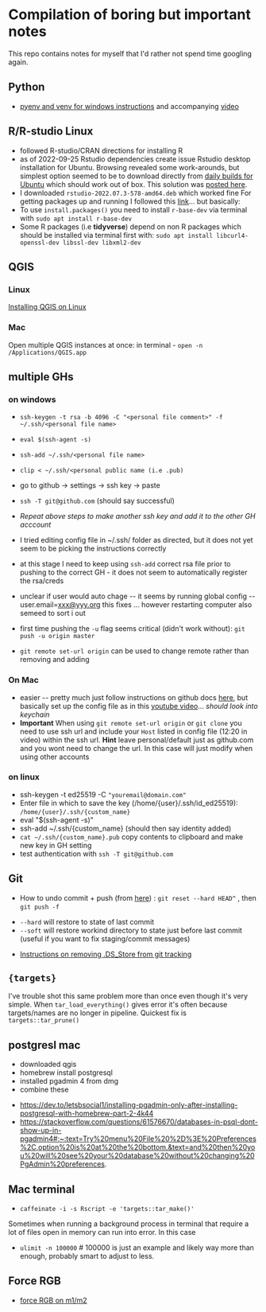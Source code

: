 # Compilation of boring but important notes

This repo contains notes for myself that I'd rather not spend time googling again. 

## Python 

- [pyenv and venv for windows instructions](https://k0nze.dev/posts/install-pyenv-venv-vscode/) and accompanying [video](https://www.youtube.com/watch?v=HTx18uyyHw8)

## R/R-studio Linux
- followed R-studio/CRAN directions for installing R
- as of 2022-09-25 Rstudio dependencies create issue Rstudio desktop installation for Ubuntu. Browsing revealed some work-arounds, but simplest option seemed to be to download directly from [daily builds for Ubuntu](https://dailies.rstudio.com/rstudio/spotted-wakerobin/desktop/jammy/) which should work out of box. This solution was [posted here](https://community.rstudio.com/t/dependency-error-when-installing-rstudio-on-ubuntu-22-04-with-libssl/135397/2). 
- I downloaded `rstudio-2022.07.3-578-amd64.deb` which worked fine
For getting packages up and running I followed this [link](https://blog.zenggyu.com/en/post/2018-01-29/installing-r-r-packages-e-g-tidyverse-and-rstudio-on-ubuntu-linux/)... but basically:
- To use `install.packages()` you need to install `r-base-dev` via terminal with  `sudo apt install r-base-dev`
- Some R packages (i.e **tidyverse**) depend on non R packages which should be installed via terminal first with: `sudo apt install libcurl4-openssl-dev libssl-dev libxml2-dev`

## QGIS 

### Linux
[Installing QGIS on Linux](https://courses.spatialthoughts.com/install-qgis-ltr.html#install-qgis-on-linux)

### Mac

Open multiple QGIS instances at once: in terminal - `open -n /Applications/QGIS.app`

## multiple GHs

### on windows
 - `ssh-keygen -t rsa -b 4096 -C "<personal file comment>" -f ~/.ssh/<personal file name>`
 - `eval $(ssh-agent -s)`
 - `ssh-add ~/.ssh/<personal file name>`
 - `clip < ~/.ssh/<personal public name (i.e .pub)`
 - go to github -> settings -> ssh key -> paste
 -  `ssh -T git@github.com` (should say successful)
 -  *Repeat above steps to make another ssh key and add it to the other GH acccount*

 - I tried editing config file in ~/.ssh/ folder as directed, but it does not yet seem to be picking the instructions correctly
 - at this stage I need to keep using `ssh-add` correct rsa file prior to pushing to the correct GH - it does not seem to automatically register the rsa/creds
 - unclear if user would auto chage -- it seems by running global config  --user.email=xxx@yyy.org this fixes ... however restarting computer also semeed to sort i out
 - first time pushing the `-u` flag seems critical (didn't work without): `git push -u origin master` 
 - `git remote set-url origin` can be used to change remote rather than removing and adding
 
 ### On Mac
 
- easier -- pretty much just follow instructions on github docs [here](https://docs.github.com/en/authentication/connecting-to-github-with-ssh/generating-a-new-ssh-key-and-adding-it-to-the-ssh-agent), but basically set up the config file as in this [youtube video](https://www.youtube.com/watch?v=zBssUO_5H_A&t=324s)... *should look into keychain*
- **Important** When using `git remote set-url origin` or `git clone` you need to use ssh url and include your `Host` listed in config file (12:20 in video) within the ssh url. **Hint** leave personal/default just as github.com and you wont need to change the url. In this case will just modify when using other accounts 

### on linux

- ssh-keygen -t ed25519 -C `"youremail@domain.com"`
- Enter file in which to save the key (/home/{user}/.ssh/id_ed25519): `/home/{user}/.ssh/{custom_name}`
- eval "$(ssh-agent -s)"
- ssh-add ~/.ssh/{custom_name}  (should then say identity added)
- `cat ~/.ssh/{custom_name}.pub` copy contents to clipboard and make new key in GH setting
- test authentication with `ssh -T git@github.com`


## Git

- How to undo commit + push (from [here](https://happygitwithr.com/reset.html)) : `git reset --hard HEAD^` , then `git push -f`
 + `--hard` will restore to state of last commit
 + `--soft` will restore workind directory to state just before last commit (useful if you want to fix staging/commit messages)
- [Instructions on removing .DS_Store from git tracking](https://gist.github.com/lohenyumnam/2b127b9c3d1435dc12a33613c44e6308)

## `{targets}`
 
I've trouble shot this same problem more than once even though it's very simple. When `tar_load_everything()` gives error it's often because targets/names are no longer in pipeline. Quickest fix is `targets::tar_prune()`


## postgresl mac

- downloaded qgis
- homebrew install postgresql
- installed pgadmin 4 from dmg
- combine these
 + https://dev.to/letsbsocial1/installing-pgadmin-only-after-installing-postgresql-with-homebrew-part-2-4k44
 + https://stackoverflow.com/questions/61576670/databases-in-psql-dont-show-up-in-pgadmin4#:~:text=Try%20menu%20File%20%2D%3E%20Preferences%2C,option%20is%20at%20the%20bottom.&text=and%20then%20you%20will%20see%20your%20database%20without%20changing%20PgAdmin%20preferences.
 
 ## Mac terminal 
 - `caffeinate -i -s Rscript -e 'targets::tar_make()'`
 
 Sometimes when running a background process in terminal that require a lot of files open in memory can run into error. In this case 
 - `ulimit -n 100000` # 100000 is just an example and likely way more than enough, probably smart to adjust to less.
 
 
 ## Force RGB
 - [force RGB on m1/m2](https://gist.github.com/GetVladimir/c89a26df1806001543bef4c8d90cc2f8)

 

 

 


